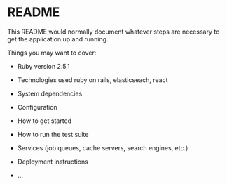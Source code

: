 # README

This README would normally document whatever steps are necessary to get the
application up and running.

Things you may want to cover:

* Ruby version
2.5.1

* Technologies used 
 ruby on rails, elasticseach, react

* System dependencies

* Configuration

* How to get started

* How to run the test suite

* Services (job queues, cache servers, search engines, etc.)

* Deployment instructions

* ...
